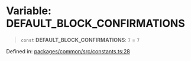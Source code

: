 # Variable: DEFAULT\_BLOCK\_CONFIRMATIONS

> `const` **DEFAULT\_BLOCK\_CONFIRMATIONS**: `7` = `7`

Defined in: [packages/common/src/constants.ts:28](https://github.com/dcdpr/did-btcr2-js/blob/c82bc5c69016e1146a0c52c6e6b21621f5abd6d4/packages/common/src/constants.ts#L28)

